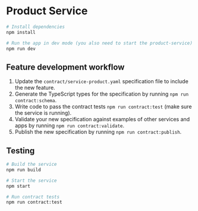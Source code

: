# Product Service

```bash
# Install dependencies
npm install

# Run the app in dev mode (you also need to start the product-service)
npm run dev
```

## Feature development workflow

1. Update the `contract/service-product.yaml` specification file to include the new feature.
2. Generate the TypeScript types for the specification by running `npm run contract:schema`.
3. Write code to pass the contract tests `npm run contract:test` (make sure the service is running).
4. Validate your new specification against examples of other services and apps by running `npm run contract:validate`.
5. Publish the new specification by running `npm run contract:publish`.

## Testing

```bash
# Build the service
npm run build

# Start the service
npm start

# Run contract tests
npm run contract:test
```
